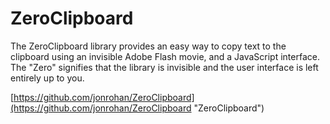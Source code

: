 ZeroClipboard
======================
The ZeroClipboard library provides an easy way to copy text to the clipboard using an invisible Adobe Flash movie, and a JavaScript interface. The "Zero" signifies that the library is invisible and the user interface is left entirely up to you.

[https://github.com/jonrohan/ZeroClipboard](https://github.com/jonrohan/ZeroClipboard "ZeroClipboard")
